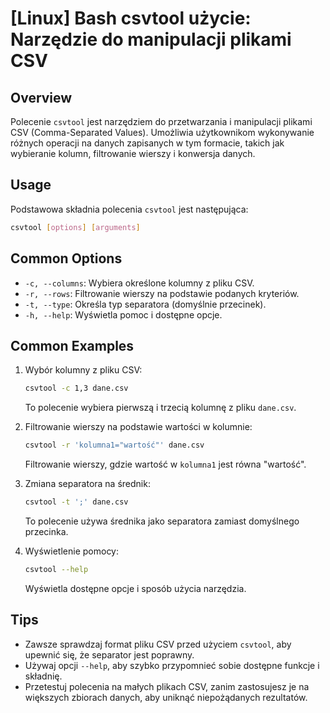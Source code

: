 # [Linux] Bash csvtool użycie: Narzędzie do manipulacji plikami CSV

## Overview
Polecenie `csvtool` jest narzędziem do przetwarzania i manipulacji plikami CSV (Comma-Separated Values). Umożliwia użytkownikom wykonywanie różnych operacji na danych zapisanych w tym formacie, takich jak wybieranie kolumn, filtrowanie wierszy i konwersja danych.

## Usage
Podstawowa składnia polecenia `csvtool` jest następująca:

```bash
csvtool [options] [arguments]
```

## Common Options
- `-c, --columns`: Wybiera określone kolumny z pliku CSV.
- `-r, --rows`: Filtrowanie wierszy na podstawie podanych kryteriów.
- `-t, --type`: Określa typ separatora (domyślnie przecinek).
- `-h, --help`: Wyświetla pomoc i dostępne opcje.

## Common Examples
1. Wybór kolumny z pliku CSV:
   ```bash
   csvtool -c 1,3 dane.csv
   ```
   To polecenie wybiera pierwszą i trzecią kolumnę z pliku `dane.csv`.

2. Filtrowanie wierszy na podstawie wartości w kolumnie:
   ```bash
   csvtool -r 'kolumna1="wartość"' dane.csv
   ```
   Filtrowanie wierszy, gdzie wartość w `kolumna1` jest równa "wartość".

3. Zmiana separatora na średnik:
   ```bash
   csvtool -t ';' dane.csv
   ```
   To polecenie używa średnika jako separatora zamiast domyślnego przecinka.

4. Wyświetlenie pomocy:
   ```bash
   csvtool --help
   ```
   Wyświetla dostępne opcje i sposób użycia narzędzia.

## Tips
- Zawsze sprawdzaj format pliku CSV przed użyciem `csvtool`, aby upewnić się, że separator jest poprawny.
- Używaj opcji `--help`, aby szybko przypomnieć sobie dostępne funkcje i składnię.
- Przetestuj polecenia na małych plikach CSV, zanim zastosujesz je na większych zbiorach danych, aby uniknąć niepożądanych rezultatów.